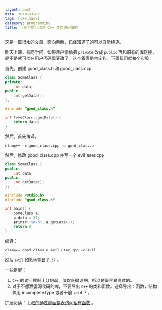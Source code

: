 ```yaml
---
layout: post
date: 2018-03-07
tags: [c++,hack]
category: programming
title: 〖新手向〗绕过 C++ 类的访问限制
---
```


这是一篇很水的文章，面向萌新，已经知道了的可以自觉绕道。

昨天上课，有同学问，如果用户偷偷把 `private` 改成 `public` 再和原有的库链接，是不是就可以在用户代码里更改了。这个答案是肯定的。下面我们就做个实验：

首先，创建 good_class.h 和 good_class.cpp:

```c++
class SomeClass {
private:
    int data;
public:
    int getData();
};
```

```c++
#include "good_class.h"

int SomeClass::getData() {
    return data;
}
```

然后，首先编译，

```shell
clang++ -c good_class.cpp -o good_class.o
```

然后，修改 good_class.cpp 并写一个 evil_user.cpp

```c++
class SomeClass {
public:
    int data;
public:
    int getData();
};
```

```c++
#include <stdio.h>
#include "good_class.h"

int main() {
    SomeClass a;
    a.data = 37;
    printf("%d\n", a.getData());
    return 0;
}
```

编译：

```shell
clang++ good_class.o evil_user.cpp -o evil
```

然后 `evil` 如愿地输出了 `37` 。

一些提醒：

1. `C++` 的访问控制十分的弱，仅仅是编译期。所以是很容易绕过的。
2. 对于不想泄露源代码的库，不要导出 `C++` 的类和函数。选择导出 `C` 函数，结构体用 incomplete type 或者干脆 `void *` 。

扩展阅读： [L 叔的通过虚函数表访问私有函数](https://liam0205.me/2018/01/23/crack-private-member-function-by-vtable/) 。
